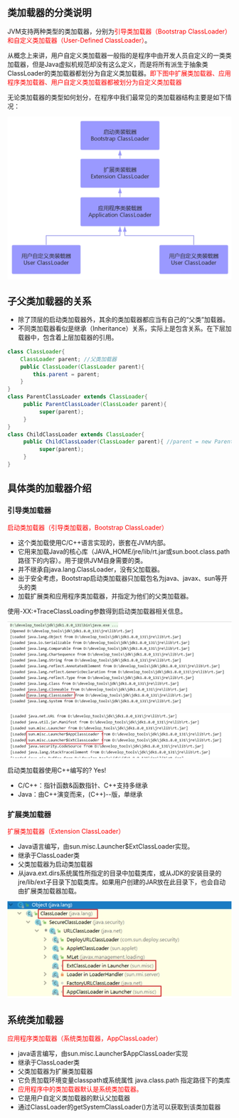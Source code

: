 ## 类加载器的分类说明

JVM支持两种类型的类加载器，分别为<font color = 'red'>引导类加载器（Bootstrap ClassLoader）和自定义类加载器（User-Defined ClassLoader）</font>。

从概念上来讲，用户自定义类加载器一般指的是程序中由开发人员自定义的一类类加载器，但是Java虚拟机规范却没有这么定义，而是将所有派生于抽象类ClassLoader的类加载器都划分为自定义类加载器。<font color = 'red'>即下图中扩展类加载器、应用程序类加载器、用户自定义类加载器都被划分为自定义类加载器</font>

无论类加载器的类型如何划分，在程序中我们最常见的类加载器结构主要是如下情况：

![](images/9.类加载器结构.jpeg)

## 子父类加载器的关系

- 除了顶层的启动类加载器外，其余的类加载器都应当有自己的“父类”加载器。 
- 不同类加载器看似是继承（Inheritance）关系，实际上是包含关系。在下层加载器中，包含着上层加载器的引用。

```java
class ClassLoader{
    ClassLoader parent; //父类加载器 
    public ClassLoader(ClassLoader parent){ 
        this.parent = parent;
    }
}
class ParentClassLoader extends ClassLoader{
     public ParentClassLoader(ClassLoader parent){
          super(parent);
     }
}
class ChildClassLoader extends ClassLoader{
     public ChildClassLoader(ClassLoader parent){ //parent = new ParentClassLoader();
          super(parent);
     }
}
```
## 具体类的加载器介绍

### 引导类加载器

<font color = 'red'>启动类加载器（引导类加载器，Bootstrap ClassLoader）</font>

- 这个类加载使用C/C++语言实现的，嵌套在JVM内部。
- 它用来加载Java的核心库（JAVA_HOME/jre/lib/rt.jar或sun.boot.class.path路径下的内容）。用于提供JVM自身需要的类。
- 并不继承自java.lang.ClassLoader，没有父加载器。
- 出于安全考虑，Bootstrap启动类加载器只加载包名为java、javax、sun等开头的类
- 加载扩展类和应用程序类加载器，并指定为他们的父类加载器。

 使用-XX:+TraceClassLoading参数得到启动类加载器相关信息。

![](images/10.启动类加载器日志.jpeg)

![](images/11.启动类加载器日志.jpeg)

启动类加载器使用C++编写的? Yes!

- C/C++：指针函数&函数指针、C++支持多继承
- Java：由C++演变而来，(C++)--版，单继承

### 扩展类加载器

<font color = 'red'>扩展类加载器（Extension ClassLoader）</font>

- Java语言编写，由sun.misc.Launcher$ExtClassLoader实现。
- 继承于ClassLoader类
- 父类加载器为启动类加载器
- 从java.ext.dirs系统属性所指定的目录中加载类库，或从JDK的安装目录的jre/lib/ext子目录下加载类库。如果用户创建的JAR放在此目录下，也会自动由扩展类加载器加载。

![](images/12.扩展类加载器.jpeg)

## 系统类加载器

<font color = 'red'>应用程序类加载器（系统类加载器，AppClassLoader）</font>

- java语言编写，由sun.misc.Launcher$AppClassLoader实现
- 继承于ClassLoader类
- 父类加载器为扩展类加载器
- 它负责加载环境变量classpath或系统属性 java.class.path 指定路径下的类库 
- <font color = 'red'>应用程序中的类加载器默认是系统类加载器。</font>
- 它是用户自定义类加载器的默认父加载器
- 通过ClassLoader的getSystemClassLoader()方法可以获取到该类加载器

 

 

 





